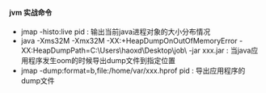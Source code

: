 

#### jvm 实战命令
 
- jmap -histo:live pid   : 输出当前java进程对象的大小分布情况
- java -Xms32M -Xmx32M -XX:+HeapDumpOnOutOfMemoryError -XX:HeapDumpPath=C:\Users\haoxd\Desktop\job\  -jar xxx.jar  : 当java应用程序发生oom的时候导出dump文件到指定位置
- jmap -dump:format=b,file:/home/var/xxx.hprof pid : 导出应用程序的dump文件

